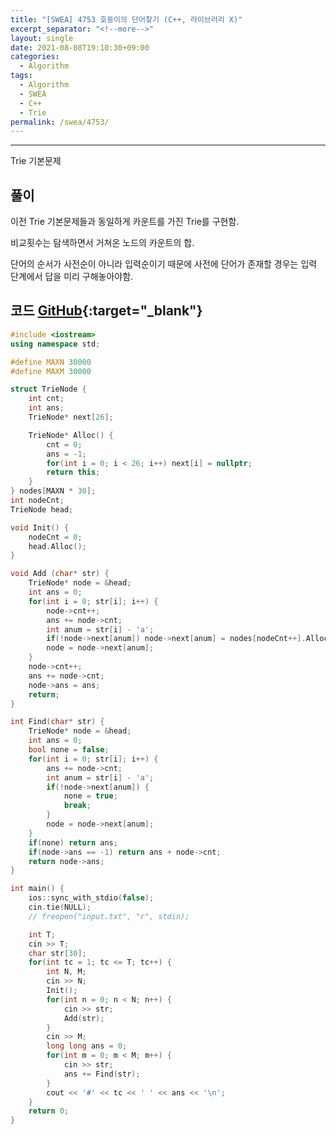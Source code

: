 ```yaml
---
title: "[SWEA] 4753 호둥이의 단어찾기 (C++, 라이브러리 X)"
excerpt_separator: "<!--more-->"
layout: single
date: 2021-08-08T19:10:30+09:00
categories:
  - Algorithm
tags:
  - Algorithm
  - SWEA
  - C++
  - Trie
permalink: /swea/4753/
---
```

---

Trie 기본문제

## 풀이

이전 Trie 기본문제들과 동일하게 카운트를 가진 Trie를 구현함.

비교횟수는 탐색하면서 거쳐온 노드의 카운트의 합.

단어의 순서가 사전순이 아니라 입력순이기 때문에 사전에 단어가 존재할 경우는 입력 단계에서 답을 미리 구해놓아야함.

<!--more-->

## 코드 [GitHub](https://github.com/unionyy/samsung-algorithm-21/blob/main/trie/basic-problems/hodoong/main.cpp){:target="_blank"}

```cpp
#include <iostream>
using namespace std;

#define MAXN 30000
#define MAXM 30000

struct TrieNode {
    int cnt;
    int ans;
    TrieNode* next[26];

    TrieNode* Alloc() {
        cnt = 0;
        ans = -1;
        for(int i = 0; i < 26; i++) next[i] = nullptr;
        return this;
    }
} nodes[MAXN * 30];
int nodeCnt;
TrieNode head;

void Init() {
    nodeCnt = 0;
    head.Alloc();
}

void Add (char* str) {
    TrieNode* node = &head;
    int ans = 0;
    for(int i = 0; str[i]; i++) {
        node->cnt++;
        ans += node->cnt;
        int anum = str[i] - 'a';
        if(!node->next[anum]) node->next[anum] = nodes[nodeCnt++].Alloc();
        node = node->next[anum];
    }
    node->cnt++;
    ans += node->cnt;
    node->ans = ans;
    return;
}

int Find(char* str) {
    TrieNode* node = &head;
    int ans = 0;
    bool none = false;
    for(int i = 0; str[i]; i++) {
        ans += node->cnt;
        int anum = str[i] - 'a';
        if(!node->next[anum]) {
            none = true;
            break;
        }
        node = node->next[anum];
    }
    if(none) return ans;
    if(node->ans == -1) return ans + node->cnt;
    return node->ans;
}

int main() {
    ios::sync_with_stdio(false);
    cin.tie(NULL);
    // freopen("input.txt", "r", stdin);

    int T;
    cin >> T;
    char str[30];
    for(int tc = 1; tc <= T; tc++) {
        int N, M;
        cin >> N;
        Init();
        for(int n = 0; n < N; n++) {
            cin >> str;
            Add(str);
        }
        cin >> M;
        long long ans = 0;
        for(int m = 0; m < M; m++) {
            cin >> str;
            ans += Find(str);
        }
        cout << '#' << tc << ' ' << ans << '\n';
    }
    return 0;
}
```